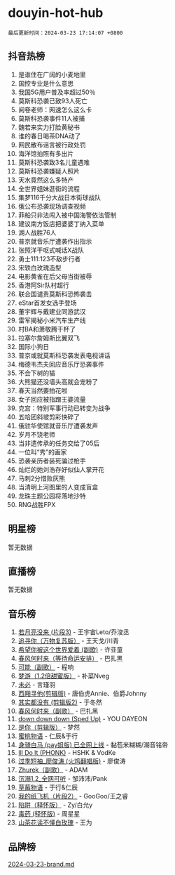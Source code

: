 # douyin-hot-hub

`最后更新时间：2024-03-23 17:14:07 +0800`

## 抖音热榜

1. 是谁住在广阔的小麦地里
1. 国控专业是什么意思
1. 我国5G用户普及率超过50％
1. 莫斯科恐袭已致93人死亡
1. 阅卷老师：网速怎么这么卡
1. 莫斯科恐袭事件11人被捕
1. 魏若来实力打脸黄秘书
1. 谁的春日喝茶DNA动了
1. 网民散布谣言被行政处罚
1. 海洋馆拍照有多出片
1. 莫斯科恐袭致3名儿童遇难
1. 莫斯科恐袭嫌疑人照片
1. 天水竟然这么多特产
1. 全世界姐妹逛街的流程
1. 集梦116千分大战日本街球战队
1. 俄公布恐袭现场调查视频
1. 菲船只非法闯入被中国海警依法管制
1. 建议南方饭店把婆婆丁纳入菜单
1. 湖人战胜76人
1. 普京就音乐厅遭袭作出指示
1. 张照洋干呕式喊话X战队
1. 勇士111:123不敌步行者
1. 宋轶白玫瑰造型
1. 电影黄雀在后父母当街被辱
1. 香港阿Sir队村超行
1. 联合国谴责莫斯科恐怖袭击
1. eStar首发女选手登场
1. 董宇辉与戴建业同游武汉
1. 雷军揭秘小米汽车生产线
1. 村BA和萧敬腾干杯了
1. 拉塞尔詹姆斯比翼双飞
1. 国际小狗日
1. 普京或就莫斯科恐袭发表电视讲话
1. 梅德韦杰夫回应音乐厅恐袭事件
1. 不会下树的猫
1. 大熊猫还没墙头高就会宠粉了
1. 春天当然要拍花啦
1. 女子回应被指蹭王婆流量
1. 克宫：特别军事行动已转变为战争
1. 五哈团斜坡剪彩快碎了
1. 俄驻华使馆就音乐厅遭袭发声
1. 岁月不饶老师
1. 当非遗传承的任务交给了05后
1. 一位叫“秀”的画家
1. 恐袭亲历者装死骗过枪手
1. 灿烂的她刘浩存好似仙人掌开花
1. 马刺2分惜败灰熊
1. 当清明上河图里的人变成盲盒
1. 龙珠主题公园将落地沙特
1. RNG战胜FPX

## 明星榜

暂无数据

## 直播榜

暂无数据

## 音乐榜

1. [若月亮没来 (片段3)](https://sf3-cdn-tos.douyinstatic.com/obj/tos-cn-ve-2774/okfyEUsGW1B1ovJi5JiN9IjvAT2lMwA054GoEB) - 王宇宙Leto/乔浚丞
1. [追寻你（万物复苏版）](https://sf6-cdn-tos.douyinstatic.com/obj/tos-cn-ve-2774/oYeAZJsbjIDit9APmBg8u6uDUQnHmoCf3gbo74) - 王天戈/川青
1. [希望你被这个世界爱着 (副歌)](https://sf5-hl-cdn-tos.douyinstatic.com/obj/tos-cn-ve-2774/oUHCmWQfZlE3QQBKBeD8rCFLpJzPgCpImhsxMt) - 许亚童
1. [春风何时来（等待命运安排）](https://sf3-cdn-tos.douyinstatic.com/obj/tos-cn-ve-2774/oICBNbD3gelMfB4WgiD1KI2jQtXZE2FgHLwtsl) - 巴扎黑
1. [可能（副歌）](https://sf5-hl-cdn-tos.douyinstatic.com/obj/tos-cn-ve-2774/cde1731888894259b333569393c2fb51) - 程响
1. [梦游（1.2倍甜蜜版）](https://sf5-hl-cdn-tos.douyinstatic.com/obj/tos-cn-ve-2774/o4gyAUm8hwufoEABmwVIiQtHsFuGzAEEWtNMzo) - 补菜Nveg
1. [未必](https://sf5-hl-cdn-tos.douyinstatic.com/obj/tos-cn-ve-2774/ogntQMFnKQDZUgTCYuJgfLEtleYZZFxBQqhhFB) - 言瑾羽
1. [西厢寻他(剪辑版)](https://sf3-cdn-tos.douyinstatic.com/obj/tos-cn-ve-2774/oUsAVfAQKlRNxEv5qxvIB8o5qmIWUcXbzJKJhw) - 唐伯虎Annie、伯爵Johnny
1. [其实都没有 (剪辑版2)](https://sf5-hl-cdn-tos.douyinstatic.com/obj/tos-cn-ve-2774/oEBNQenHZtBhxYjGgUDQk0BCHTigQafgFlbQ7k) - 于冬然
1. [春风何时来（副歌）](https://sf6-cdn-tos.douyinstatic.com/obj/tos-cn-ve-2774/ow7tbAiAWI2giBUrmu0hMMh3UYP3ZXdbDYiXd) - 巴扎黑
1. [down down down (Sped Up)](https://sf6-cdn-tos.douyinstatic.com/obj/tos-cn-ve-2774/ow80iABiXIO9DsFwK6WeZKMaJRi3BPJAotDy8m) - YOU DAYEON
1. [是你（剪辑版）](https://sf6-cdn-tos.douyinstatic.com/obj/tos-cn-ve-2774/46019dae783c4c969944217fe1cfafc4) - 梦然
1. [蜜桃物语](https://sf5-hl-cdn-tos.douyinstatic.com/obj/tos-cn-ve-2774/oIhOSCZtIACtYU4XQkngiW9kCBfVD1Fz9IYeqL) - 仁辰&于行
1. [身骑白马 (pay姐版) 已全网上线](https://sf5-hl-cdn-tos.douyinstatic.com/obj/tos-cn-ve-2774/oQLO5ZgLsFkaDhdIIveF2zUCgfweY0gWaH4AQG) - 黏苞米糊糊/潮音铭帝
1. [lll Do lt (PHONK)](https://sf6-cdn-tos.douyinstatic.com/obj/tos-cn-ve-2774/osfNbddrZl4hIgEDk6kFftBDBJ1X8MZxH1QCOB) - HSHK & VodKe
1. [过季短袖_廖俊涛 (火鸡翻唱版)](https://sf5-hl-cdn-tos.douyinstatic.com/obj/tos-cn-ve-2774/ogQVJl0tRBKxQgZji7YClFEBrVDeHpPTWfCZbQ) - 廖俊涛
1. [Zhurek（副歌）](https://sf5-hl-cdn-tos.douyinstatic.com/obj/tos-cn-ve-2774/ooQm8FBZQDlf0btEYgVpCcSCQfrdJGBEKZYBGS) - ADAM
1. [沉溺1.2_全网可听](https://sf6-cdn-tos.douyinstatic.com/obj/tos-cn-ve-2774/ok2QoiBqsWAX9McZmWiI9gAB0EzwD4Xj6yfmtH) - 邹沛沛/Pank
1. [草莓物语](https://sf3-cdn-tos.douyinstatic.com/obj/tos-cn-ve-2774/okynhJ7jEAIIZBfsLgYMEI8QC3WbQNN66RKzhT) - 于行&仁辰
1. [我的纸飞机（片段2）](https://sf5-hl-cdn-tos.douyinstatic.com/obj/tos-cn-ve-2774/oM2ZrKcg2CD5AeRB2gkeXOFB1IxAGJdZPazYHf) - GooGoo/王之睿
1. [陷阱（释怀版）](https://sf6-cdn-tos.douyinstatic.com/obj/tos-cn-ve-2774/oE8C21LeZrzKLDFfQYgMzx4GAIHageG5IzayY7) - Zy/白允y
1. [毒药 (释怀版)](https://sf5-hl-cdn-tos.douyinstatic.com/obj/tos-cn-ve-2774/oYILMEAzspdZBIzy4frJNB8ZHPHWAhiwowd4Ad) - 周星星
1. [山茶花读不懂白玫瑰](https://sf3-cdn-tos.douyinstatic.com/obj/tos-cn-ve-2774/osfn8B7DktrRHEPJgPCfDbw7QDQEkwC16BxZg9) - 王为

## 品牌榜

[2024-03-23-brand.md](2024-03-23-brand.md)

